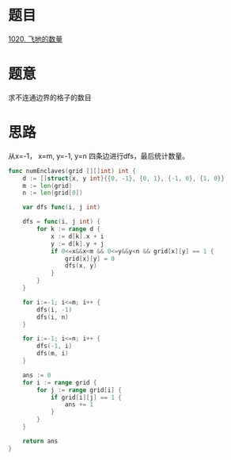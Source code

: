 # 题目
[1020. 飞地的数量](https://leetcode-cn.com/problems/number-of-enclaves/)

# 题意
求不连通边界的格子的数目


# 思路
从x=-1， x=m, y=-1, y=n 四条边进行dfs，最后统计数量。

```go
func numEnclaves(grid [][]int) int {
    d := []struct{x, y int}{{0, -1}, {0, 1}, {-1, 0}, {1, 0}}
    m := len(grid)
    n := len(grid[0])

    var dfs func(i, j int) 

    dfs = func(i, j int) {
        for k := range d {
            x := d[k].x + i 
            y := d[k].y + j
            if 0<=x&&x<m && 0<=y&&y<n && grid[x][y] == 1 {
                grid[x][y] = 0 
                dfs(x, y)
            }
        }
    }

    for i:=-1; i<=m; i++ {
        dfs(i, -1)
        dfs(i, n)
    }

    for i:=-1; i<=n; i++ {
        dfs(-1, i)
        dfs(m, i)
    }

    ans := 0 
    for i := range grid {
        for j := range grid[i] {
            if grid[i][j] == 1 {
                ans += 1 
            }
        }
    }

    return ans 
}
```

